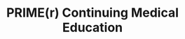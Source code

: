 ---
_external_link: https://www.medpagetoday.org/pulmonology/smoking/68510
archived_url: https://web.archive.org/web/20210302073208/https://www.medpagetoday.org/pulmonology/smoking/68510
article: Welcome to PRIME Education! PRIME is an award-winning CME/CE provider that
  has enabled its sister site, MedPage Today, to broaden its content while still providing
  users with a wide range of CME/CE activities in a variety of formats. MedPage is
  no longer producing CME/CE content, but you can satisfy your requirements and stay
  up to date on the latest evidence by registering with PRIME and creating an account
  free of charge.
date: null
description: PRIME Education is an accredited provider of continuing medical education
headline: PRIME(r) Continuing Medical Education
image:
  focal_point: Smart
original_url: https://www.medpagetoday.org/pulmonology/smoking/68510
outline_html: '<p>PRIME is an award-winning CME/CE provider that has enabled its sister
  site, MedPage Today, to broaden its content while still providing users with a wide
  range of CME/CE activities in a variety of formats.</p>

  <p>MedPage is no longer producing CME/CE content, but you can satisfy your requirements
  and stay up to date on the latest evidence by registering with PRIME and <a data-launch-prime-reg=""
  href="https://primeinc.org/account">creating an account</a> free of charge.</p>'
outline_img: https://www.google.com/s2/favicons?domain=medpagetoday.org
publication: null
summary: Welcome to PRIME Education! PRIME is an award-winning CME/CE provider that
  has enabled its sister site, MedPage Today, to broaden its content while still providing
  users with a wide range of CME/CE activities in a variety of formats. MedPage is
  no longer producing CME/CE content, but you can satisfy your...
title: PRIME(r) Continuing Medical Education

---
